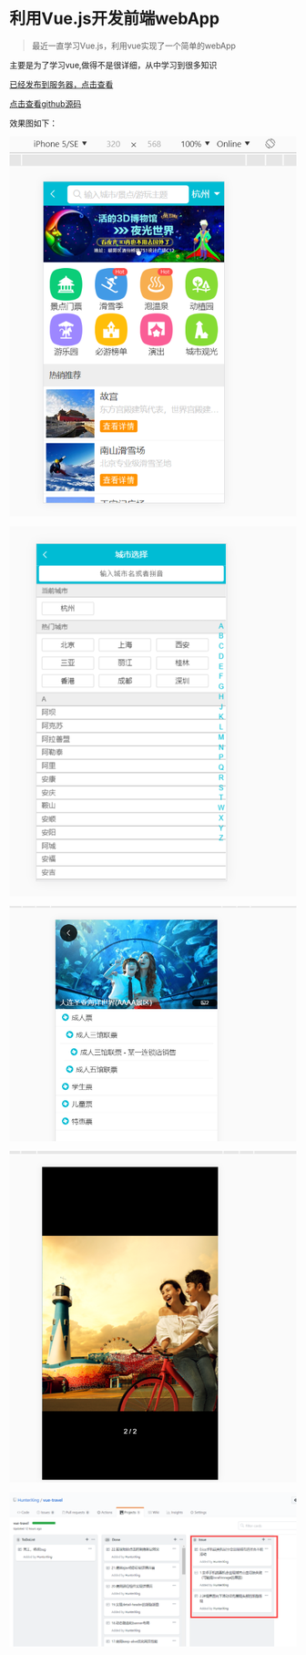# 利用Vue.js开发前端webApp

> 最近一直学习Vue.js，利用vue实现了一个简单的webApp

主要是为了学习vue,做得不是很详细，从中学习到很多知识

[已经发布到服务器，点击查看](http://onetwothree123.com/travel/)

[点击查看github源码](https://github.com/HunterXing/vue-travel)

效果图如下：

![首页](https://raw.githubusercontent.com/HunterXing/resourse/master/images/20190326211609.png)



![选择城市界面](https://raw.githubusercontent.com/HunterXing/resourse/master/images/20190326211745.png)



![详情界面](https://raw.githubusercontent.com/HunterXing/resourse/master/images/20190326211906.png)





![相册展示界面等等](https://raw.githubusercontent.com/HunterXing/resourse/master/images/20190326211944.png)



![三个待解决问题](https://raw.githubusercontent.com/HunterXing/resourse/master/images/20190326212847.png)